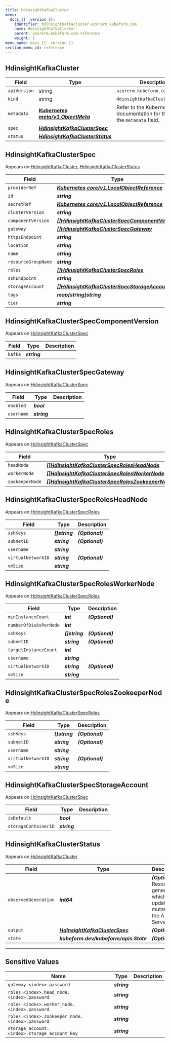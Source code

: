 ```yaml
---
title: HdinsightKafkaCluster
menu:
  docs_{{ .version }}:
    identifier: hdinsightkafkacluster-azurerm.kubeform.com
    name: HdinsightKafkaCluster
    parent: azurerm.kubeform.com-reference
    weight: 1
menu_name: docs_{{ .version }}
section_menu_id: reference
---
```


## HdinsightKafkaCluster
| Field | Type | Description |
| ------ | ----- | ----------- |
| `apiVersion` | string | `azurerm.kubeform.com/v1alpha1` |
|    `kind` | string | `HdinsightKafkaCluster` |
| `metadata` | ***[Kubernetes meta/v1.ObjectMeta](https://kubernetes.io/docs/reference/generated/kubernetes-api/v1.13/#objectmeta-v1-meta)***|Refer to the Kubernetes API documentation for the fields of the `metadata` field.|
| `spec` | ***[HdinsightKafkaClusterSpec](#HdinsightKafkaClusterSpec)***||
| `status` | ***[HdinsightKafkaClusterStatus](#HdinsightKafkaClusterStatus)***||
## HdinsightKafkaClusterSpec

Appears on:[HdinsightKafkaCluster](#HdinsightKafkaCluster), [HdinsightKafkaClusterStatus](#HdinsightKafkaClusterStatus)

| Field | Type | Description |
| ------ | ----- | ----------- |
| `providerRef` | ***[Kubernetes core/v1.LocalObjectReference](https://kubernetes.io/docs/reference/generated/kubernetes-api/v1.13/#localobjectreference-v1-core)***||
| `id` | ***string***||
| `secretRef` | ***[Kubernetes core/v1.LocalObjectReference](https://kubernetes.io/docs/reference/generated/kubernetes-api/v1.13/#localobjectreference-v1-core)***||
| `clusterVersion` | ***string***||
| `componentVersion` | ***[[]HdinsightKafkaClusterSpecComponentVersion](#HdinsightKafkaClusterSpecComponentVersion)***||
| `gateway` | ***[[]HdinsightKafkaClusterSpecGateway](#HdinsightKafkaClusterSpecGateway)***||
| `httpsEndpoint` | ***string***| ***(Optional)*** |
| `location` | ***string***||
| `name` | ***string***||
| `resourceGroupName` | ***string***||
| `roles` | ***[[]HdinsightKafkaClusterSpecRoles](#HdinsightKafkaClusterSpecRoles)***||
| `sshEndpoint` | ***string***| ***(Optional)*** |
| `storageAccount` | ***[[]HdinsightKafkaClusterSpecStorageAccount](#HdinsightKafkaClusterSpecStorageAccount)***||
| `tags` | ***map[string]string***| ***(Optional)*** |
| `tier` | ***string***||
## HdinsightKafkaClusterSpecComponentVersion

Appears on:[HdinsightKafkaClusterSpec](#HdinsightKafkaClusterSpec)

| Field | Type | Description |
| ------ | ----- | ----------- |
| `kafka` | ***string***||
## HdinsightKafkaClusterSpecGateway

Appears on:[HdinsightKafkaClusterSpec](#HdinsightKafkaClusterSpec)

| Field | Type | Description |
| ------ | ----- | ----------- |
| `enabled` | ***bool***||
| `username` | ***string***||
## HdinsightKafkaClusterSpecRoles

Appears on:[HdinsightKafkaClusterSpec](#HdinsightKafkaClusterSpec)

| Field | Type | Description |
| ------ | ----- | ----------- |
| `headNode` | ***[[]HdinsightKafkaClusterSpecRolesHeadNode](#HdinsightKafkaClusterSpecRolesHeadNode)***||
| `workerNode` | ***[[]HdinsightKafkaClusterSpecRolesWorkerNode](#HdinsightKafkaClusterSpecRolesWorkerNode)***||
| `zookeeperNode` | ***[[]HdinsightKafkaClusterSpecRolesZookeeperNode](#HdinsightKafkaClusterSpecRolesZookeeperNode)***||
## HdinsightKafkaClusterSpecRolesHeadNode

Appears on:[HdinsightKafkaClusterSpecRoles](#HdinsightKafkaClusterSpecRoles)

| Field | Type | Description |
| ------ | ----- | ----------- |
| `sshKeys` | ***[]string***| ***(Optional)*** |
| `subnetID` | ***string***| ***(Optional)*** |
| `username` | ***string***||
| `virtualNetworkID` | ***string***| ***(Optional)*** |
| `vmSize` | ***string***||
## HdinsightKafkaClusterSpecRolesWorkerNode

Appears on:[HdinsightKafkaClusterSpecRoles](#HdinsightKafkaClusterSpecRoles)

| Field | Type | Description |
| ------ | ----- | ----------- |
| `minInstanceCount` | ***int***| ***(Optional)*** |
| `numberOfDisksPerNode` | ***int***||
| `sshKeys` | ***[]string***| ***(Optional)*** |
| `subnetID` | ***string***| ***(Optional)*** |
| `targetInstanceCount` | ***int***||
| `username` | ***string***||
| `virtualNetworkID` | ***string***| ***(Optional)*** |
| `vmSize` | ***string***||
## HdinsightKafkaClusterSpecRolesZookeeperNode

Appears on:[HdinsightKafkaClusterSpecRoles](#HdinsightKafkaClusterSpecRoles)

| Field | Type | Description |
| ------ | ----- | ----------- |
| `sshKeys` | ***[]string***| ***(Optional)*** |
| `subnetID` | ***string***| ***(Optional)*** |
| `username` | ***string***||
| `virtualNetworkID` | ***string***| ***(Optional)*** |
| `vmSize` | ***string***||
## HdinsightKafkaClusterSpecStorageAccount

Appears on:[HdinsightKafkaClusterSpec](#HdinsightKafkaClusterSpec)

| Field | Type | Description |
| ------ | ----- | ----------- |
| `isDefault` | ***bool***||
| `storageContainerID` | ***string***||
## HdinsightKafkaClusterStatus

Appears on:[HdinsightKafkaCluster](#HdinsightKafkaCluster)

| Field | Type | Description |
| ------ | ----- | ----------- |
| `observedGeneration` | ***int64***| ***(Optional)*** Resource generation, which is updated on mutation by the API Server.|
| `output` | ***[HdinsightKafkaClusterSpec](#HdinsightKafkaClusterSpec)***| ***(Optional)*** |
| `state` | ***kubeform.dev/kubeform/apis.State***| ***(Optional)*** |
---
## Sensitive Values
| Name | Type | Description |
|------|------|-------------|
| `gateway.<index>.password` | ***string*** ||
| `roles.<index>.head_node.<index>.password` | ***string*** ||
| `roles.<index>.worker_node.<index>.password` | ***string*** ||
| `roles.<index>.zookeeper_node.<index>.password` | ***string*** ||
| `storage_account.<index>.storage_account_key` | ***string*** ||
